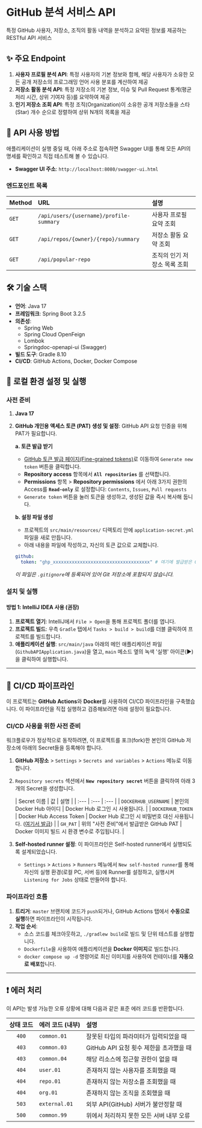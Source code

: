 # GitHub 분석 서비스 API

특정 GitHub 사용자, 저장소, 조직의 활동 내역을 분석하고 요약된 정보를 제공하는 RESTful API 서비스

## ✨ 주요 Endpoint

1.  **사용자 프로필 분석 API**: 특정 사용자의 기본 정보와 함께, 해당 사용자가 소유한 모든 공개 저장소의 프로그래밍 언어 사용 분포를 계산하여 제공
2.  **저장소 활동 분석 API**: 특정 저장소의 기본 정보, 이슈 및 Pull Request 통계(평균 처리 시간, 상위 기여자 등)를 요약하여 제공
3.  **인기 저장소 조회 API**: 특정 조직(Organization)이 소유한 공개 저장소들을 스타(Star) 개수 순으로 정렬하여 상위 N개의 목록을 제공

## 📖 API 사용 방법

애플리케이션이 실행 중일 때, 아래 주소로 접속하면 Swagger UI를 통해 모든 API의 명세를 확인하고 직접 테스트해 볼 수 있습니다.

* **Swagger UI 주소**: `http://localhost:8080/swagger-ui.html`

### 엔드포인트 목록

| Method | URL | 설명 |
| :--- | :--- | :--- |
| `GET` | `/api/users/{username}/profile-summary` | 사용자 프로필 요약 조회 |
| `GET` | `/api/repos/{owner}/{repo}/summary` | 저장소 활동 요약 조회 |
| `GET` | `/api/popular-repo` | 조직의 인기 저장소 목록 조회 |

## 🛠️ 기술 스택

* **언어**: Java 17
* **프레임워크**: Spring Boot 3.2.5
* **의존성**:
    * Spring Web
    * Spring Cloud OpenFeign
    * Lombok
    * Springdoc-openapi-ui (Swagger)
* **빌드 도구**: Gradle 8.10
* **CI/CD**: GitHub Actions, Docker, Docker Compose

## 🚀 로컬 환경 설정 및 실행

### 사전 준비

1.  **Java 17**
2.  **GitHub 개인용 액세스 토큰 (PAT) 생성 및 설정**: GitHub API 요청 인증을 위해 PAT가 필요합니다.

    **a. 토큰 발급 받기**
    * [GitHub 토큰 발급 페이지(Fine-grained tokens)](https://github.com/settings/tokens?type=beta)로 이동하여 `Generate new token` 버튼을 클릭합니다.
    * **Repository access** 항목에서 **`All repositories`** 를 선택합니다.
    * **Permissions** 항목 > **Repository permissions** 에서 아래 3가지 권한의 Access를 **`Read-only`** 로 설정합니다: `Contents`, `Issues`, `Pull requests`
    * `Generate token` 버튼을 눌러 토큰을 생성하고, 생성된 값을 즉시 복사해 둡니다.

    **b. 설정 파일 생성**
    * 프로젝트의 `src/main/resources/` 디렉토리 안에 `application-secret.yml` 파일을 새로 만듭니다.
    * 아래 내용을 파일에 작성하고, 자신의 토큰 값으로 교체합니다.

    ```yaml
    github:
      token: "ghp_xxxxxxxxxxxxxxxxxxxxxxxxxxxxxxxxxxxx" # 여기에 발급받은 GitHub PAT를 붙여넣으세요
    ```
    *이 파일은 `.gitignore`에 등록되어 있어 Git 저장소에 포함되지 않습니다.*

### 설치 및 실행

#### 방법 1: IntelliJ IDEA 사용 (권장)

1.  **프로젝트 열기**: IntelliJ에서 `File > Open`을 통해 프로젝트 폴더를 엽니다.
2.  **프로젝트 빌드**: 우측 `Gradle` 탭에서 `Tasks > build > build`를 더블 클릭하여 프로젝트를 빌드합니다.
3.  **애플리케이션 실행**: `src/main/java` 아래의 메인 애플리케이션 파일(`GithubAPIApplication.java`)을 열고, `main` 메소드 옆의 녹색 '실행' 아이콘(▶)을 클릭하여 실행합니다.

---

## 🔁 CI/CD 파이프라인

이 프로젝트는 **GitHub Actions**와 **Docker**를 사용하여 CI/CD 파이프라인을 구축했습니다. 이 파이프라인을 직접 실행하고 검증해보려면 아래 설정이 필요합니다.

### CI/CD 사용을 위한 사전 준비

워크플로우가 정상적으로 동작하려면, 이 프로젝트를 포크(fork)한 본인의 GitHub 저장소에 아래의 Secret들을 등록해야 합니다.

1.  **GitHub 저장소** > `Settings` > `Secrets and variables` > `Actions` 메뉴로 이동합니다.
2.  `Repository secrets` 섹션에서 **`New repository secret`** 버튼을 클릭하여 아래 3개의 Secret을 생성합니다.

    | Secret 이름 | 값 | 설명 |
        | :--- | :--- | :--- |
    | `DOCKERHUB_USERNAME` | 본인의 Docker Hub 아이디 | Docker Hub 로그인 시 사용됩니다. |
    | `DOCKERHUB_TOKEN` | Docker Hub Access Token | Docker Hub 로그인 시 비밀번호 대신 사용됩니다. ([여기서 발급](https://hub.docker.com/settings/security)) |
    | `GH_PAT` | 위의 "사전 준비"에서 발급받은 GitHub PAT | Docker 이미지 빌드 시 환경 변수로 주입됩니다. |

3.  **Self-hosted runner 설정**: 이 파이프라인은 Self-hosted runner에서 실행되도록 설계되었습니다.
    * `Settings` > `Actions` > `Runners` 메뉴에서 `New self-hosted runner`를 통해 자신의 실행 환경(로컬 PC, 서버 등)에 Runner를 설정하고, 실행시켜 `Listening for Jobs` 상태로 만들어야 합니다.

### 파이프라인 흐름

1.  **트리거**: `master` 브랜치에 코드가 `push`되거나, GitHub Actions 탭에서 **수동으로 실행**하면 파이프라인이 시작됩니다.
2.  **작업 순서**:
    * 소스 코드를 체크아웃하고, `./gradlew build`로 빌드 및 단위 테스트를 실행합니다.
    * `Dockerfile`을 사용하여 애플리케이션을 **Docker 이미지**로 빌드합니다.
    * `docker compose up -d` 명령어로 최신 이미지를 사용하여 컨테이너를 **자동으로 배포**합니다.

---


## ❗ 에러 처리

이 API는 발생 가능한 오류 상황에 대해 다음과 같은 표준 에러 코드를 반환합니다.

| 상태 코드 | 에러 코드 (내부) | 설명 |
| :---: | :--- | :--- |
| `400` | `common.01` | 잘못된 타입의 파라미터가 입력되었을 때 |
| `403` | `common.03` | GitHub API 요청 횟수 제한을 초과했을 때 |
| `403` | `common.04` | 해당 리소스에 접근할 권한이 없을 때 |
| `404` | `user.01` | 존재하지 않는 사용자를 조회했을 때 |
| `404` | `repo.01` | 존재하지 않는 저장소를 조회했을 때 |
| `404` | `org.01` | 존재하지 않는 조직을 조회했을 때 |
| `503` | `external.01` | 외부 API(GitHub) 서버가 불안정할 때 |
| `500` | `common.99` | 위에서 처리하지 못한 모든 서버 내부 오류 |
